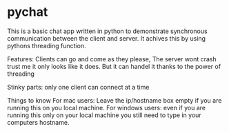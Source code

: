 # pychat

This is a basic chat app written in python to demonstrate synchronous communication between the client and server. It achives this by using pythons threading function.

Features:
Clients can go and come as they please, The server wont crash trust me it only looks like it does. But it can handel it thanks to the power of threading

Stinky parts:
only one client can connect at a time

Things to know
For mac users: Leave the ip/hostname box empty if you are running this on you local machine.
For windows users: even if you are running this only on your local machine you still need to type in your computers hostname.
